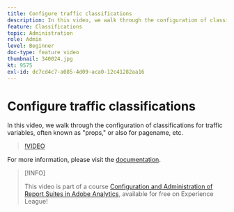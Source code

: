 ```yaml
---
title: Configure traffic classifications
description: In this video, we walk through the configuration of classifications for traffic variables, often known as "props," or also for pagename, etc.
feature: Classifications
topic: Administration
role: Admin
level: Beginner
doc-type: feature video
thumbnail: 340024.jpg
kt: 9575
exl-id: dc7cd4c7-a085-4d09-aca0-12c41282aa16
---
```

# Configure traffic classifications

In this video, we walk through the configuration of classifications for traffic variables, often known as "props," or also for pagename, etc.

>[!VIDEO](https://video.tv.adobe.com/v/340024/?quality=12&learn=on)

For more information, please visit the [documentation](https://experienceleague.adobe.com/docs/analytics/admin/admin-tools/traffic-variables/traffic-classifications.html?lang=en).

>[!INFO]
>
> This video is part of a course [Configuration and Administration of Report Suites in Adobe Analytics](https://experienceleague.adobe.com/?recommended=Analytics-A-1-2021.1.administration), available for free on Experience League!